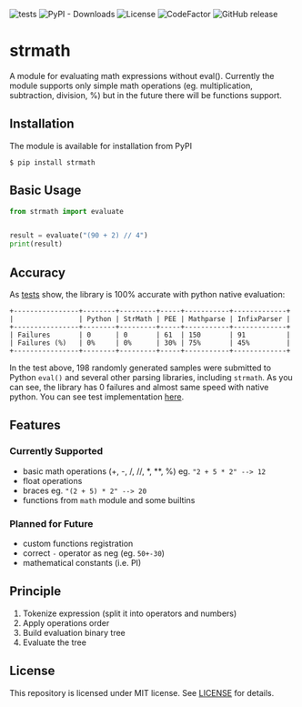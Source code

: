 ![tests](https://github.com/Exenifix/strmath/actions/workflows/test.yml/badge.svg)
![PyPI - Downloads](https://img.shields.io/pypi/dm/strmath)
![License](https://img.shields.io/github/license/Exenifix/strmath)
![CodeFactor](https://www.codefactor.io/repository/github/exenifix/strmath/badge)
![GitHub release](https://img.shields.io/github/v/release/Exenifix/strmath?label=version)

# strmath

A module for evaluating math expressions without eval(). Currently the module supports only simple math operations (eg.
multiplication, subtraction, division, %) but in the future there will be functions support.

## Installation
The module is available for installation from PyPI
```shell
$ pip install strmath
```

## Basic Usage
```python
from strmath import evaluate


result = evaluate("(90 + 2) // 4")
print(result)
```

## Accuracy
As [tests](https://github.com/Exenifix/strmath/actions/workflows/test.yml) show, the library is 100% accurate with python native evaluation:
```
+----------------+--------+---------+-----+-----------+-------------+
|                | Python | StrMath | PEE | Mathparse | InfixParser |
+----------------+--------+---------+-----+-----------+-------------+
| Failures       | 0      | 0       | 61  | 150       | 91          |
| Failures (%)   | 0%     | 0%      | 30% | 75%       | 45%         |
+----------------+--------+---------+-----+-----------+-------------+
```
In the test above, 198 randomly generated samples were submitted to Python `eval()` and several other parsing libraries, including `strmath`. 
As you can see, the library has 0 failures and almost same speed with native python. You can see test implementation [here](https://github.com/Exenifix/strmath/blob/master/tests/test_expressions.py).

## Features
### Currently Supported
- basic math operations (+, -, /, //, *, **, %) eg. `"2 + 5 * 2" --> 12`
- float operations
- braces eg. `"(2 + 5) * 2" --> 20`
- functions from `math` module and some builtins

### Planned for Future
- custom functions registration
- correct `-` operator as neg (eg. `50+-30`)
- mathematical constants (i.e. PI)

## Principle
1. Tokenize expression (split it into operators and numbers)
2. Apply operations order
3. Build evaluation binary tree
4. Evaluate the tree

## License
This repository is licensed under MIT license. See [LICENSE](https://github.com/Exenifix/strmath/blob/master/LICENSE) for details.
